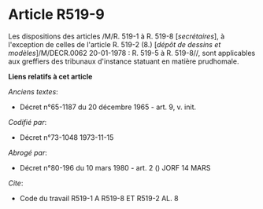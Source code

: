 # Article R519-9

Les dispositions des articles /M/R. 519-1 à R. 519-8 [*secrétaires*], à l'exception de celles de l'article R. 519-2 (8.)
[*dépôt de dessins et modèles*]/M/DECR.0062 20-01-1978 : R. 519-5 à R. 519-8//, sont applicables aux greffiers des tribunaux
d'instance statuant en matière prudhomale.

**Liens relatifs à cet article**

_Anciens textes_:

  - Décret n°65-1187 du 20 décembre 1965 - art. 9, v. init.

_Codifié par_:

  - Décret n°73-1048 1973-11-15

_Abrogé par_:

  - Décret n°80-196 du 10 mars 1980 - art. 2 () JORF 14 MARS

_Cite_:

  - Code du travail R519-1 A R519-8 ET R519-2 AL. 8
